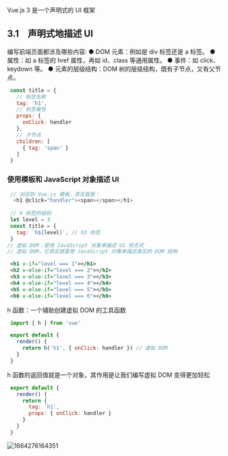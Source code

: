 
Vue.js 3 是一个声明式的 UI 框架
## 3.1　声明式地描述 UI

编写前端页面都涉及哪些内容:
● DOM 元素：例如是 div 标签还是 a 标签。
● 属性：如 a 标签的 href 属性，再如 id、class 等通用属性。
● 事件：如 click、keydown 等。
● 元素的层级结构：DOM 树的层级结构，既有子节点，又有父节点。

```javaScript
 const title = {
   // 标签名称
   tag: 'h1',
   // 标签属性
   props: {
     onClick: handler
   },
   // 子节点
   children: [
     { tag: 'span' }
   ]
 }
```

### 使用模板和 JavaScript 对象描述 UI 
```js
 // 对应到 Vue.js 模板，其实就是：
  <h1 @click="handler"><span></span></h1>
 
 // h 标签的级别
 let level = 3
 const title = {
   tag: `h${level}`, // h3 标签
 }
// 虚拟 DOM：使用 JavaScript 对象来描述 UI 的方式
// 虚拟 DOM，它其实就是用 JavaScript 对象来描述真实的 DOM 结构
```

```XML
 <h1 v-if="level === 1"></h1>
 <h2 v-else-if="level === 2"></h2>
 <h3 v-else-if="level === 3"></h3>
 <h4 v-else-if="level === 4"></h4>
 <h5 v-else-if="level === 5"></h5>
 <h6 v-else-if="level === 6"></h6>
```

 h 函数：一个辅助创建虚拟 DOM 的工具函数
```js
 import { h } from 'vue'

 export default {
   render() {
     return h('h1', { onClick: handler }) // 虚拟 DOM
   }
 }
```
h 函数的返回值就是一个对象，其作用是让我们编写虚拟 DOM 变得更加轻松
```js
 export default {
   render() {
     return {
       tag: 'h1',
       props: { onClick: handler }
     }
   }
 }
```

![1664276164351](image/3.1声明式渲染UI/1664276164351.png)